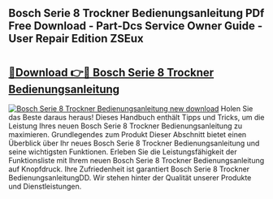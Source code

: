 ## Bosch Serie 8 Trockner Bedienungsanleitung PDf Free Download - Part-Dcs Service Owner Guide - User Repair Edition ZSEux

# <h2><a href="http://df1w2w.blite.top/?on=Bosch+Serie+8+Trockner+Bedienungsanleitung">🔗Download 👉🔴 Bosch Serie 8 Trockner Bedienungsanleitung</a></h2>

[![Bosch Serie 8 Trockner Bedienungsanleitung new download](https://i.imgur.com/lujVjoI.png)](http://df1w2w.blite.top/?on=Bosch+Serie+8+Trockner+Bedienungsanleitung)
Holen Sie das Beste daraus heraus! Dieses Handbuch enthält Tipps und Tricks, um die Leistung Ihres neuen Bosch Serie 8 Trockner Bedienungsanleitung zu maximieren. Grundlegendes zum Produkt Dieser Abschnitt bietet einen Überblick über Ihr neues Bosch Serie 8 Trockner Bedienungsanleitung und seine wichtigsten Funktionen. Erleben Sie die Leistungsfähigkeit der Funktionsliste mit Ihrem neuen Bosch Serie 8 Trockner Bedienungsanleitung auf Knopfdruck. Ihre Zufriedenheit ist garantiert Bosch Serie 8 Trockner BedienungsanleitungDD. Wir stehen hinter der Qualität unserer Produkte und Dienstleistungen.
